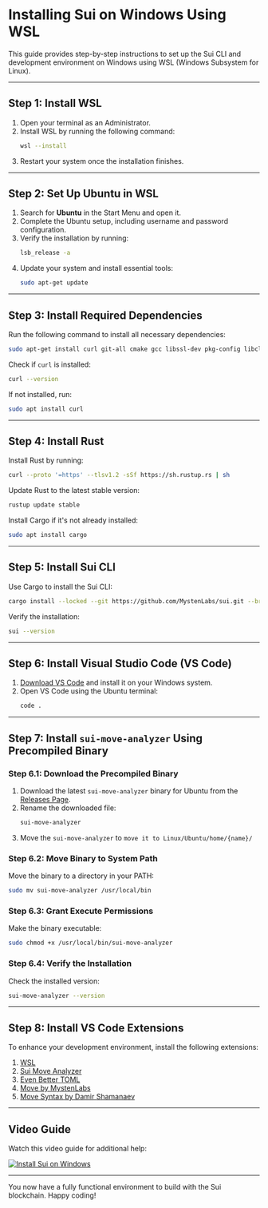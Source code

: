 # Installing Sui on Windows Using WSL

This guide provides step-by-step instructions to set up the Sui CLI and development environment on Windows using WSL (Windows Subsystem for Linux).

---

## Step 1: Install WSL

1. Open your terminal as an Administrator.
2. Install WSL by running the following command:
   ```bash
   wsl --install
   ```
3. Restart your system once the installation finishes.

---

## Step 2: Set Up Ubuntu in WSL

1. Search for **Ubuntu** in the Start Menu and open it.
2. Complete the Ubuntu setup, including username and password configuration.
3. Verify the installation by running:
   ```bash
   lsb_release -a
   ```
4. Update your system and install essential tools:
   ```bash
   sudo apt-get update
   ```

---

## Step 3: Install Required Dependencies

Run the following command to install all necessary dependencies:

```bash
sudo apt-get install curl git-all cmake gcc libssl-dev pkg-config libclang-dev libpq-dev build-essential
```

Check if `curl` is installed:
```bash
curl --version
```

If not installed, run:
```bash
sudo apt install curl
```

---

## Step 4: Install Rust

Install Rust by running:

```bash
curl --proto '=https' --tlsv1.2 -sSf https://sh.rustup.rs | sh
```

Update Rust to the latest stable version:
```bash
rustup update stable
```

Install Cargo if it's not already installed:
```bash
sudo apt install cargo
```

---

## Step 5: Install Sui CLI

Use Cargo to install the Sui CLI:

```bash
cargo install --locked --git https://github.com/MystenLabs/sui.git --branch testnet sui --features tracing
```

Verify the installation:
```bash
sui --version
```

---

## Step 6: Install Visual Studio Code (VS Code)

1. [Download VS Code](https://code.visualstudio.com/sha/download?build=stable&os=win32-x64-user) and install it on your Windows system.
2. Open VS Code using the Ubuntu terminal:
   ```bash
   code .
   ```

---

## Step 7: Install `sui-move-analyzer` Using Precompiled Binary

### **Step 6.1: Download the Precompiled Binary**
1. Download the latest `sui-move-analyzer` binary for Ubuntu from the [Releases Page](https://github.com/movebit/sui-move-analyzer/releases/download/v1.1.8/sui-move-analyzer-ubuntu22.04-x86_64-v1.1.8).
2. Rename the downloaded file:
   ```bash
   sui-move-analyzer
   ```
3. Move the `sui-move-analyzer` to `move it to Linux/Ubuntu/home/{name}/`

### **Step 6.2: Move Binary to System Path**
Move the binary to a directory in your PATH:
```bash
sudo mv sui-move-analyzer /usr/local/bin
```

### **Step 6.3: Grant Execute Permissions**
Make the binary executable:
```bash
sudo chmod +x /usr/local/bin/sui-move-analyzer
```

### **Step 6.4: Verify the Installation**
Check the installed version:
```bash
sui-move-analyzer --version
```

---


## Step 8: Install VS Code Extensions

To enhance your development environment, install the following extensions:

1. [WSL](https://marketplace.visualstudio.com/items?itemName=ms-vscode-remote.remote-wsl)
2. [Sui Move Analyzer](https://marketplace.visualstudio.com/items?itemName=MoveBit.sui-move-analyzer)
3. [Even Better TOML](https://marketplace.visualstudio.com/items?itemName=tamasfe.even-better-toml)
4. [Move by MystenLabs](https://marketplace.visualstudio.com/items?itemName=mysten.move)
5. [Move Syntax by Damir Shamanaev](https://marketplace.visualstudio.com/items?itemName=damirka.move-syntax)

---

## Video Guide

Watch this video guide for additional help:

[![Install Sui on Windows](https://img.youtube.com/vi/owSlmn_-p3I/0.jpg)](https://youtu.be/pXfT1IXw5wg)

---

You now have a fully functional environment to build with the Sui blockchain. Happy coding!